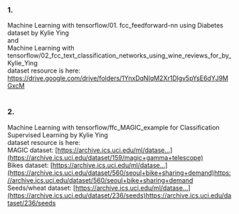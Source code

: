 ### 1. <br>
Machine Learning with tensorflow/01. fcc_feedforward-nn using Diabetes dataset by Kylie Ying <br>
and <br>
Machine Learning with tensorflow/02_fcc_text_classification_networks_using_wine_reviews_for_by_Kylie_Ying <br>
dataset resource is here: https://drive.google.com/drive/folders/1YnxDqNIqM2Xr1Dlgv5pYsE6dYJ9MGxcM 
<br> <br>

### 2. <br>
Machine Learning with tensorflow/ffc_MAGIC_example for Classification Supervised Learning by Kylie Ying <br>
dataset resource is here: <br>
MAGIC dataset: [https://archive.ics.uci.edu/ml/datase...](https://archive.ics.uci.edu/dataset/159/magic+gamma+telescope) <br>
Bikes dataset: [https://archive.ics.uci.edu/ml/datase...](https://archive.ics.uci.edu/dataset/560/seoul+bike+sharing+demand)https://archive.ics.uci.edu/dataset/560/seoul+bike+sharing+demand <br>
Seeds/wheat dataset: [https://archive.ics.uci.edu/ml/datase...](https://archive.ics.uci.edu/dataset/236/seeds)https://archive.ics.uci.edu/dataset/236/seeds
